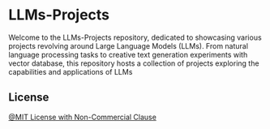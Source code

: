 # LLMs-Projects
Welcome to the LLMs-Projects repository, dedicated to showcasing various projects revolving around Large Language Models (LLMs). From natural language processing tasks to creative text generation experiments with vector database, this repository hosts a collection of projects exploring the capabilities and applications of LLMs


## License
[@MIT License with Non-Commercial Clause](https://github.com/NirAharon1/LLMs-Projects/blob/main/Project%201%20-%20LLM%20Retriver%20With%20Vector%20Database/LICENSE.md)